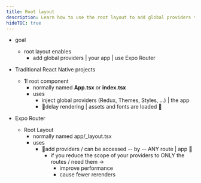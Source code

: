 ```yaml
---
title: Root layout
description: Learn how to use the root layout to add global providers to your app when using Expo Router.
hideTOC: true
---
```


* goal
  * root layout enables
    * add global providers | your app | use Expo Router

* Traditional React Native projects
  * 1! root component 
    * normally named **App.tsx** or **index.tsx**
    * uses
      * inject global providers (Redux, Themes, Styles, ...) | the app
      * 👀delay rendering | assets and fonts are loaded 👀

* Expo Router
  * Root Layout
    * normally named app/_layout.tsx
    * uses
      * 👀add providers / can be accessed -- by -- ANY route | app 👀
        * if you reduce the scope of your providers to ONLY the routes / need them ->
          * improve performance
          * cause fewer rerenders
